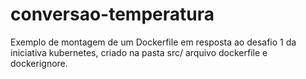# conversao-temperatura

Exemplo de montagem de um Dockerfile em resposta ao desafio 1 da iniciativa kubernetes, criado na pasta src/ arquivo dockerfile e dockerignore. 
